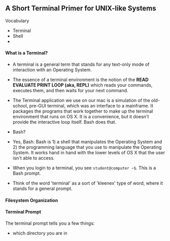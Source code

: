 ## A Short Terminal Primer for UNIX-like Systems

Vocabulary
+ Terminal
+ Shell
+ 

#### What is a Terminal?
+ A terminal is a general term that stands for any text-only mode of interaction with an Operating System.
+ The essence of a terminal environment is the notion of the **READ EVALUATE PRINT LOOP (aka, REPL)** which reads your commands, executes them, and then waits for your next command.
+ The Terminal application we use on our mac is a simulation of the old-school, pre-GUI terminal, which was an interface to a mainframe. It packages the programs that work together to make up the terminal environment that runs on OS X.  It is a convenience, but it doesn't provide the interactive loop itself.  Bash does that.
+ Bash?
+ Yes, Bash. Bash is 1) a shell that manipulates the Operating System and 2) the programming language that you use to manipulate the Operating System.   It works hand in hand with the lower levels of OS X that the user isn't able to access.
+ When you login to a terminal, you see `student@computer ~$`.  This is a Bash prompt.

+ Think of the word 'terminal' as a sort of 'kleenex' type of word, where it stands for a general prompt.

#### Filesystem Organization

#### Terminal Prompt

The terminal prompt tells you a few things:
+ which directory you are in 
